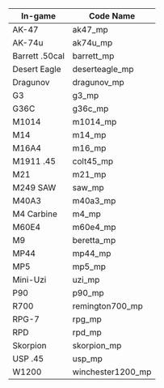 | In-game       | Code Name   |
|------------|----------------|
| AK-47        | ak47_mp
| AK-74u      | ak74u_mp
| Barrett .50cal | barrett_mp
| Desert Eagle | deserteagle_mp
| Dragunov    | dragunov_mp
| G3          | g3_mp
| G36C        | g36c_mp
| M1014       | m1014_mp
| M14         | m14_mp
| M16A4       | m16_mp
| M1911 .45   | colt45_mp
| M21         | m21_mp
| M249 SAW    | saw_mp
| M40A3       | m40a3_mp
| M4 Carbine  | m4_mp
| M60E4       | m60e4_mp
| M9          | beretta_mp
| MP44        | mp44_mp
| MP5         | mp5_mp
| Mini-Uzi    | uzi_mp
| P90         | p90_mp
| R700        | remington700_mp
| RPG-7       | rpg_mp
| RPD         | rpd_mp
| Skorpion    | skorpion_mp
| USP .45     | usp_mp
| W1200       | winchester1200_mp
